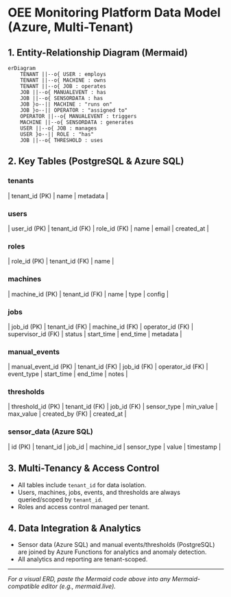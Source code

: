 # OEE Monitoring Platform Data Model (Azure, Multi-Tenant)

## 1. Entity-Relationship Diagram (Mermaid)
```mermaid
erDiagram
    TENANT ||--o{ USER : employs
    TENANT ||--o{ MACHINE : owns
    TENANT ||--o{ JOB : operates
    JOB ||--o{ MANUALEVENT : has
    JOB ||--o{ SENSORDATA : has
    JOB }o--|| MACHINE : "runs on"
    JOB }o--|| OPERATOR : "assigned to"
    OPERATOR ||--o{ MANUALEVENT : triggers
    MACHINE ||--o{ SENSORDATA : generates
    USER ||--o{ JOB : manages
    USER }o--|| ROLE : "has"
    JOB ||--o{ THRESHOLD : uses
```

## 2. Key Tables (PostgreSQL & Azure SQL)

### tenants
| tenant_id (PK) | name | metadata |

### users
| user_id (PK) | tenant_id (FK) | role_id (FK) | name | email | created_at |

### roles
| role_id (PK) | tenant_id (FK) | name |

### machines
| machine_id (PK) | tenant_id (FK) | name | type | config |

### jobs
| job_id (PK) | tenant_id (FK) | machine_id (FK) | operator_id (FK) | supervisor_id (FK) | status | start_time | end_time | metadata |

### manual_events
| manual_event_id (PK) | tenant_id (FK) | job_id (FK) | operator_id (FK) | event_type | start_time | end_time | notes |

### thresholds
| threshold_id (PK) | tenant_id (FK) | job_id (FK) | sensor_type | min_value | max_value | created_by (FK) | created_at |

### sensor_data (Azure SQL)
| id (PK) | tenant_id | job_id | machine_id | sensor_type | value | timestamp |

## 3. Multi-Tenancy & Access Control
- All tables include `tenant_id` for data isolation.
- Users, machines, jobs, events, and thresholds are always queried/scoped by `tenant_id`.
- Roles and access control managed per tenant.

## 4. Data Integration & Analytics
- Sensor data (Azure SQL) and manual events/thresholds (PostgreSQL) are joined by Azure Functions for analytics and anomaly detection.
- All analytics and reporting are tenant-scoped.

---

*For a visual ERD, paste the Mermaid code above into any Mermaid-compatible editor (e.g., mermaid.live).*
